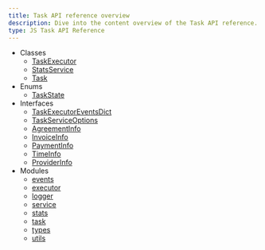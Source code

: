```yaml
---
title: Task API reference overview
description: Dive into the content overview of the Task API reference.
type: JS Task API Reference
---
```


* Classes
	* [TaskExecutor](classes/executor.TaskExecutor)
	* [StatsService](classes/stats.StatsService)
	* [Task](classes/task.Task)
* Enums
	* [TaskState](enums/task.TaskState)
* Interfaces
	* [TaskExecutorEventsDict](interfaces/events.TaskExecutorEventsDict)
	* [TaskServiceOptions](interfaces/service.TaskServiceOptions)
	* [AgreementInfo](interfaces/stats.AgreementInfo)
	* [InvoiceInfo](interfaces/stats.InvoiceInfo)
	* [PaymentInfo](interfaces/stats.PaymentInfo)
	* [TimeInfo](interfaces/stats.TimeInfo)
	* [ProviderInfo](interfaces/task.ProviderInfo)
* Modules
	* [events](modules/events)
	* [executor](modules/executor)
	* [logger](modules/logger)
	* [service](modules/service)
	* [stats](modules/stats)
	* [task](modules/task)
	* [types](modules/types)
	* [utils](modules/utils)
